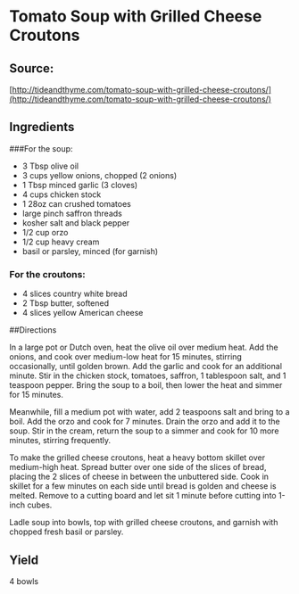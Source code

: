 # Tomato Soup with Grilled Cheese Croutons

## Source: 
[http://tideandthyme.com/tomato-soup-with-grilled-cheese-croutons/](http://tideandthyme.com/tomato-soup-with-grilled-cheese-croutons/)

## Ingredients
###For the soup:
+ 3    Tbsp        olive oil
+ 3    cups        yellow onions, chopped (2 onions)
+ 1    Tbsp        minced garlic (3 cloves)
+ 4    cups        chicken stock
+ 1    28oz can    crushed tomatoes
+ large pinch      saffron threads
+ kosher salt and black pepper
+ 1/2  cup         orzo
+ 1/2  cup         heavy cream
+ basil or parsley, minced (for garnish)

### For the croutons:
+ 4    slices      country white bread
+ 2    Tbsp        butter, softened
+ 4    slices      yellow American cheese

##Directions

In a large pot or Dutch oven, heat the olive oil over medium heat. 
Add the onions, and cook over medium-low heat for 15 minutes, stirring 
occasionally, until golden brown. Add the garlic and cook for an additional 
minute. Stir in the chicken stock, tomatoes, saffron, 1 tablespoon salt, 
and 1 teaspoon pepper. Bring the soup to a boil, then lower the heat and 
simmer for 15 minutes.

Meanwhile, fill a medium pot with water, add 2 teaspoons salt and bring 
to a boil. Add the orzo and cook for 7 minutes. Drain the orzo and add it 
to the soup. Stir in the cream, return the soup to a simmer and cook for 
10 more minutes, stirring frequently.

To make the grilled cheese croutons, heat a heavy bottom skillet over 
medium-high heat. Spread butter over one side of the slices of bread, 
placing the 2 slices of cheese in between the unbuttered side. Cook in 
skillet for a few minutes on each side until bread is golden and cheese 
is melted. Remove to a cutting board and let sit 1 minute before cutting 
into 1-inch cubes.

Ladle soup into bowls, top with grilled cheese croutons, and garnish with 
chopped fresh basil or parsley.

## Yield
4 bowls
